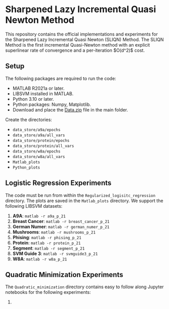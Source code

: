 

# Sharpened Lazy Incremental Quasi Newton Method

This repository contains the official implementations and experiments for the Sharpened Lazy Incremental Quasi Newton (SLIQN) Method. The SLIQN Method is the first incremental Quasi-Newton method with an explicit superlinear rate of convergence and a per-iteration \$O(d^2)\$ cost.

## Setup

The following packages are required to run the code:
- MATLAB R2021a or later.
- LIBSVM installed in MATLAB.
- Python 3.10 or later.
- Python packages: Numpy, Matplotlib.
- Download and place the [Data.zip](https://www.dropbox.com/scl/fi/1cvpdbk6gcpva2a19asjk/Data.zip?rlkey=5gt1whw78u0kur421s1wtjuk7&dl=0) file in the main folder.

Create the directories:
- `data_store/a9a/epochs`
- `data_store/a9a/all_vars`
- `data_store/protein/epochs`
- `data_store/protein/all_vars`
- `data_store/w8a/epochs`
- `data_store/w8a/all_vars`
- `Matlab_plots`
- `Python_plots`

## Logistic Regression Experiments

The code must be run from within the `Regularized_logisitc_regression` directory. The plots are saved in the `Matlab_plots` directory. We support the following LIBSVM datasets:

1. **A9A**: `matlab -r a9a_p_21`
2. **Breast Cancer**: `matlab -r breast_cancer_p_21`
3. **German Numer**: `matlab -r german_numer_p_21`
4. **Mushrooms**: `matlab -r mushrooms_p_21`
5. **Phising**: `matlab -r phising_p_21`
6. **Protein**: `matlab -r protein_p_21`
7. **Segment**: `matlab -r segment_p_21`
8. **SVM Guide 3**: `matlab -r svmguide3_p_21`
9. **W8A**: `matlab -r w8a_p_21`

## Quadratic Minimization Experiments

The `Quadratic_minimization` directory contains easy to follow along Jupyter notebooks for the following experiments:

1. 